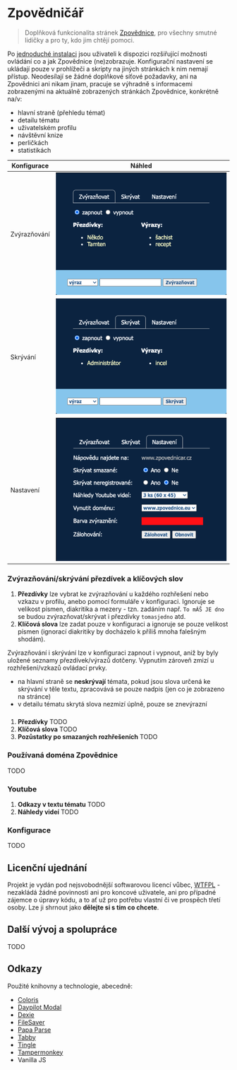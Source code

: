 # Zpovědničář

> Doplňková funkcionalita stránek [Zpovědnice](https://www.zpovednice.eu/), pro všechny smutné lidičky a pro
> ty, kdo jim chtějí pomoci.

Po [jednoduché instalaci](INSTALL.md) jsou uživateli k dispozici rozšiřující možnosti ovládání co a jak
Zpovědnice (ne)zobrazuje. Konfigurační nastavení se ukládají pouze v prohlížeči a skripty na jiných stránkách
k nim nemají přístup. Neodesílají se žádné doplňkové síťové požadavky, ani na Zpovědnici ani nikam jinam,
pracuje se výhradně s informacemi zobrazenými na aktuálně zobrazených stránkách Zpovědnice, konkrétně na/v:
- hlavní straně (přehledu témat)
- detailu tématu
- uživatelském profilu
- návštěvní knize
- perličkách
- statistikách

| Konfigurace  | Náhled                                           |
| ------------ | ------------------------------------------------ |
| Zvýrazňování | ![Highlight](/assets/images/config-highlight.png) |
| Skrývání     | ![Highlight](/assets/images/config-hide.png)      |
| Nastavení    | ![Highlight](/assets/images/config-settings.png)  |


### Zvýrazňování/skrývání přezdívek a klíčových slov

1. **Přezdívky** lze vybrat ke zvýrazňování u každého rozhřešení nebo vzkazu v profilu, anebo pomocí formuláře v konfiguraci. Ignoruje se velikost písmen, diakritika a mezery - tzn. zadáním např. `To mÁŠ JE dno` se budou zvýrazňovat/skrývat i přezdívky `tomasjedno` atd.
2. **Klíčová slova** lze zadat pouze v konfiguraci a ignoruje se pouze velikost písmen (ignorací diakritiky by docházelo k příliš mnoha falešným shodám).

Zvýrazňování i skrývání lze v konfiguraci zapnout i vypnout, aniž by byly uložené seznamy přezdívek/výrazů dotčeny. Vypnutím zároveň zmizí u rozhřešení/vzkazů ovládací prvky.

- na hlavní straně se **neskrývají** témata, pokud jsou slova určená ke skrývání v těle textu, zpracovává se pouze nadpis (jen co je zobrazeno na stránce)
- v detailu tématu skrytá slova nezmizí úplně, pouze se znevýrazní

### 

1. **Přezdívky** TODO
2. **Klíčová slova** TODO
3. **Pozůstatky po smazaných rozhřešeních** TODO

### Používaná doména Zpovědnice

TODO

### Youtube

1. **Odkazy v textu tématu** TODO
2. **Náhledy videí** TODO

### Konfigurace

TODO

## Licenční ujednání

Projekt je vydán pod nejsvobodnější softwarovou licencí vůbec, [WTFPL](http://www.wtfpl.net/) - nezakládá
žádné povinnosti ani pro koncové uživatele, ani pro případné zájemce o úpravy kódu, a to ať už pro potřebu
vlastní či ve prospěch třetí osoby. Lze ji shrnout jako **dělejte si s tím co chcete**.

## Další vývoj a spolupráce

TODO

## Odkazy

Použité knihovny a technologie, abecedně:

- [Coloris](https://github.com/mdbassit/Coloris)
- [Daypilot Modal](https://modal.daypilot.org/)
- [Dexie](https://dexie.org/)
- [FileSaver](https://github.com/eligrey/FileSaver.js)
- [Papa Parse](https://www.papaparse.com/)
- [Tabby](https://github.com/cferdinandi/tabby/)
- [Tingle](https://tingle.robinparisi.com/)
- [Tampermonkey](https://www.tampermonkey.net/)
- Vanilla JS